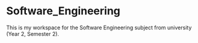 # Software_Engineering
This is my workspace for the Software Engineering subject from university (Year 2, Semester 2).
